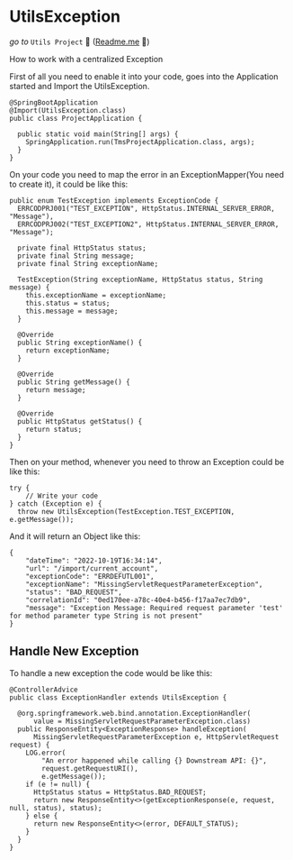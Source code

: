 # UtilsException

_go to_ `Utils Project` 🚀 ([Readme.me](../../../../../../../../README.md) 📄)

How to work with a centralized Exception

First of all you need to enable it into your code, goes into the Application started and Import the UtilsException.

```
@SpringBootApplication
@Import(UtilsException.class)
public class ProjectApplication {

  public static void main(String[] args) {
    SpringApplication.run(TmsProjectApplication.class, args);
  }
}

```

On your code you need to map the error in an ExceptionMapper(You need to create it), it could be like this:

```
public enum TestException implements ExceptionCode {
  ERRCODPRJ001("TEST_EXCEPTION", HttpStatus.INTERNAL_SERVER_ERROR, "Message"),
  ERRCODPRJ002("TEST_EXCEPTION2", HttpStatus.INTERNAL_SERVER_ERROR, "Message");

  private final HttpStatus status;
  private final String message;
  private final String exceptionName;

  TestException(String exceptionName, HttpStatus status, String message) {
    this.exceptionName = exceptionName;
    this.status = status;
    this.message = message;
  }

  @Override
  public String exceptionName() {
    return exceptionName;
  }

  @Override
  public String getMessage() {
    return message;
  }

  @Override
  public HttpStatus getStatus() {
    return status;
  }
}
```

Then on your method, whenever you need to throw an Exception could be like this:

```
try {
    // Write your code
} catch (Exception e) {
  throw new UtilsException(TestException.TEST_EXCEPTION, e.getMessage());
```

And it will return an Object like this:

```
{
    "dateTime": "2022-10-19T16:34:14",
    "url": "/import/current_account",
    "exceptionCode": "ERRDEFUTL001",
    "exceptionName": "MissingServletRequestParameterException",
    "status": "BAD_REQUEST",
    "correlationId": "0ed170ee-a78c-40e4-b456-f17aa7ec7db9",
    "message": "Exception Message: Required request parameter 'test' for method parameter type String is not present"
}
```

## Handle New Exception

To handle a new exception the code would be like this:

```
@ControllerAdvice
public class ExceptionHandler extends UtilsException {

  @org.springframework.web.bind.annotation.ExceptionHandler(
      value = MissingServletRequestParameterException.class)
  public ResponseEntity<ExceptionResponse> handleException(
      MissingServletRequestParameterException e, HttpServletRequest request) {
    LOG.error(
        "An error happened while calling {} Downstream API: {}",
        request.getRequestURI(),
        e.getMessage());
    if (e != null) {
      HttpStatus status = HttpStatus.BAD_REQUEST;
      return new ResponseEntity<>(getExceptionResponse(e, request, null, status), status);
    } else {
      return new ResponseEntity<>(error, DEFAULT_STATUS);
    }
  }
}
```